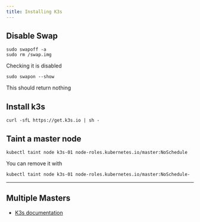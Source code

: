 ```yaml
---
title: Installing K3s
---
```


## Disable Swap

```shell
sudo swapoff -a
sudo rm /swap.img
```

Checking it is disabled

```shell
sudo swapon --show
```

This should return nothing

## Install k3s

```shell
curl -sfL https://get.k3s.io | sh -
```

## Taint a master node

```shell
kubectl taint node k3s-01 node-roles.kubernetes.io/master:NoSchedule
```

You can remove it with

```shell
kubectl taint node k3s-01 node-roles.kubernetes.io/master:NoSchedule-
```

---

## Multiple Masters

* [K3s documentation](https://docs.k3s.io/datastore/ha-embedded)
